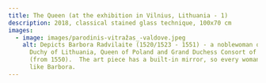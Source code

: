 ```yaml
---
title: The Queen (at the exhibition in Vilnius, Lithuania - 1)
description: 2018, classical stained glass technique, 100x70 cm
images:
  - image: images/parodinis-vitražas_-valdove.jpeg
    alt: Depicts Barbora Radvilaite (1520/1523 - 1551) - a noblewoman of the Grand
      Duchy of Lithuania, Queen of Poland and Grand Duchess Consort of Lithuania
      (from 1550).  The art piece has a built-in mirror, so every woman can feel
      like Barbora.
---
```

